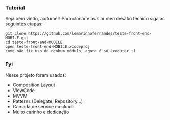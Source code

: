 ### Tutorial
Seja bem vindo, aiqfomer! Para clonar e avaliar meu desafio tecnico siga as seguintes etapas:

```
git clone https://github.com/lemarinhofernandes/teste-front-end-MOBILE.git
cd teste-front-end-MOBILE 
open teste-front-end-MOBILE.xcodeproj
como não fiz uso de nenhum módulo, agora é só executar ;)
```
### Fyi
Nesse projeto foram usados:
- Composition Layout
- ViewCode
- MVVM
- Patterns (Delegate, Repository...)
- Camada de service mockada
- Muito carinho e dedicação

